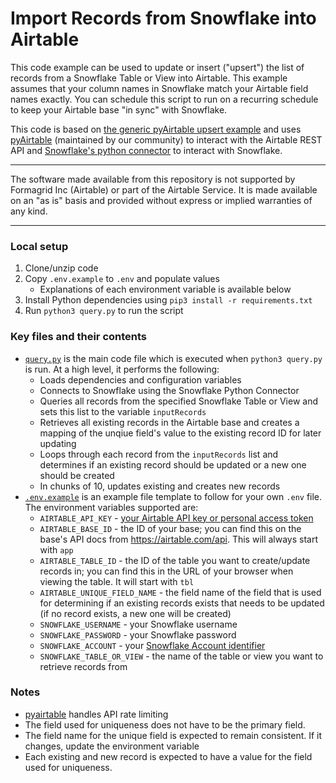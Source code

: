 # Import Records from Snowflake into Airtable 

This code example can be used to update or insert ("upsert") the list of records from a Snowflake Table or View into Airtable. This example assumes that your column names in Snowflake match your Airtable field names exactly. You can schedule this script to run on a recurring schedule to keep your Airtable base "in sync" with Snowflake.

This code is based on [the generic pyAirtable upsert example]((.../../../../../javascript/using_pyAirtable/)) and uses [pyAirtable](https://github.com/gtalarico/pyairtable) (maintained by our community) to interact with the Airtable REST API and [Snowflake's python connector](https://docs.snowflake.com/en/user-guide/python-connector.html) to interact with Snowflake.

---

The software made available from this repository is not supported by Formagrid Inc (Airtable) or part of the Airtable Service. It is made available on an "as is" basis and provided without express or implied warranties of any kind.

---

### Local setup
1. Clone/unzip code
2. Copy `.env.example` to `.env` and populate values
    - Explanations of each environment variable is available below
3. Install Python dependencies using `pip3 install -r requirements.txt`
4. Run `python3 query.py` to run the script

### Key files and their contents
- [`query.py`](index.py) is the main code file which is executed when `python3 query.py` is run. At a high level, it performs the following:
  - Loads dependencies and configuration variables
  - Connects to Snowflake using the Snowflake Python Connector
  - Queries all records from the specified Snowflake Table or View and sets this list to the variable `inputRecords`
  - Retrieves all existing records in the Airtable base and creates a mapping of the unqiue field's value to the existing record ID for later updating
  - Loops through each record from the `inputRecords` list and determines if an existing record should be updated or a new one should be created
  - In chunks of 10, updates existing and creates new records
- [`.env.example`](.env.example) is an example file template to follow for your own `.env` file. The environment variables supported are:
  - `AIRTABLE_API_KEY` - [your Airtable API key or personal access token](https://support.airtable.com/docs/creating-and-using-api-keys-and-access-tokens)
  - `AIRTABLE_BASE_ID` - the ID of your base; you can find this on the base's API docs from https://airtable.com/api. This will always start with `app`
  - `AIRTABLE_TABLE_ID` - the ID of the table you want to create/update records in; you can find this in the URL of your browser when viewing the table. It will start with `tbl`
  - `AIRTABLE_UNIQUE_FIELD_NAME` - the field name of the field that is used for determining if an existing records exists that needs to be updated (if no record exists, a new one will be created)
  - `SNOWFLAKE_USERNAME` - your Snowflake username
  - `SNOWFLAKE_PASSWORD` - your Snowflake password
  - `SNOWFLAKE_ACCOUNT` - your [Snowflake Account identifier](https://docs.snowflake.com/en/user-guide/admin-account-identifier.html)
  - `SNOWFLAKE_TABLE_OR_VIEW` - the name of the table or view you want to retrieve records from


### Notes
- [pyairtable](https://github.com/gtalarico/pyairtable) handles API rate limiting
- The field used for uniqueness does not have to be the primary field.
- The field name for the unique field is expected to remain consistent. If it changes, update the environment variable
- Each existing and new record is expected to have a value for the field used for uniqueness. 